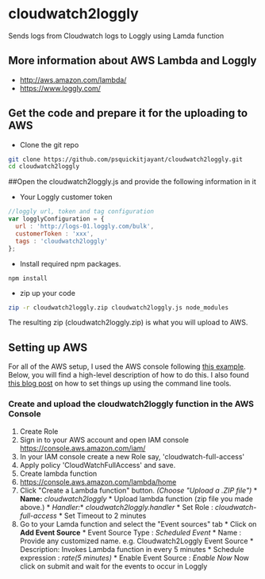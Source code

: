 # cloudwatch2loggly
Sends logs from Cloudwatch logs to Loggly using Lamda function

## More information about AWS Lambda and Loggly
  * http://aws.amazon.com/lambda/
  * https://www.loggly.com/
  
## Get the code and prepare it for the uploading to AWS
* Clone the git repo
```bash
git clone https://github.com/psquickitjayant/cloudwatch2loggly.git
cd cloudwatch2loggly
```

##Open the cloudwatch2loggly.js and provide the following information in it

* Your Loggly customer token
```javascript
//loggly url, token and tag configuration
var logglyConfiguration = {
  url : 'http://logs-01.loggly.com/bulk',
  customerToken : 'xxx',
  tags : 'cloudwatch2loggly'
};
```
* Install required npm packages.
```
npm install
```

* zip up your code
```bash
zip -r cloudwatch2loggly.zip cloudwatch2loggly.js node_modules
```

The resulting zip (cloudwatch2loggly.zip) is what you will upload to AWS.

## Setting up AWS
For all of the AWS setup, I used the AWS console following [this 
example](http://docs.aws.amazon.com/lambda/latest/dg/getting-started-amazons3-events.html).  Below, you will find a high-level 
description of how to do this.  I also found [this blog post](http://alestic.com/2014/11/aws-lambda-cli) on how to set things up 
using the command line tools.

### Create and upload the cloudwatch2loggly function in the AWS Console
1. Create Role
  1. Sign in to your AWS account and open IAM console https://console.aws.amazon.com/iam/
  2. In your IAM console create a new Role say, 'cloudwatch-full-access'
  3. Apply policy 'CloudWatchFullAccess' and save.
2. Create lambda function
  1. https://console.aws.amazon.com/lambda/home
  2. Click "Create a Lambda function" button. *(Choose "Upload a .ZIP file")*
    * **Name:** *cloudwatch2loggly*
    * Upload lambda function (zip file you made above.)
    * **Handler*:** *cloudwatch2loggly.handler*
    * Set Role : *cloudwatch-full-access*
    * Set Timeout to 2 minutes
  3. Go to your Lamda function and select the "Event sources" tab
    * Click on **Add Event Source**
    * Event Source Type : *Scheduled Event*
    * Name : Provide any customized name. e.g. Cloudwatch2Loggly Event Source
    * Description: Invokes Lambda function in every 5 minutes
    * Schedule expression : *rate(5 minutes)*
    * Enable Event Source : *Enable Now*
 Now click on submit and wait for the events to occur in Loggly

